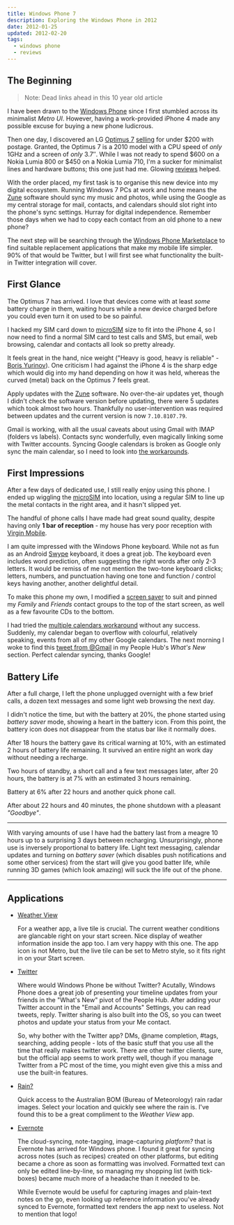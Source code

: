 ```yaml
---
title: Windows Phone 7
description: Exploring the Windows Phone in 2012
date: 2012-01-25
updated: 2012-02-20
tags:
  - windows phone
  - reviews
---
```

## The Beginning

> Note: Dead links ahead in this 10 year old article

I have been drawn to the [Windows Phone](http://www.microsoft.com/windowsphone/en-au/default.aspx "Windows Phone") since I first stumbled across its minimalist _Metro UI_. However, having a work-provided iPhone 4 made any possible excuse for buying a new phone ludicrous.

Then one day, I discovered an LG [Optimus 7](http://www.lg.com/au/mobile-phones/all-lg-phones/LG-bar-phones-Optimus-7.jsp "Official Optimus 7 Page") [selling](http://www.mobileciti.com.au/lg-optimus-7-e900-black "MobileCity Store") for under $200 with postage. Granted, the Optimus 7 is a 2010 model with a CPU speed of _only_ 1GHz and a screen of _only_ 3.7″. While I was not ready to spend $600 on a Nokia Lumia 800 or $450 on a Nokia Lumia 710, I'm a sucker for minimalist lines and hardware buttons; this one just had me. Glowing [reviews](http://www.cnet.com.au/lg-optimus-7-339306541.htm "Cnet Review of LG Optimus 7") helped.

With the order placed, my first task is to organise this new device into my digital ecosystem. Running Windows 7 PCs at work and home means the [Zune](http://www.zune.net/en-AU/products/software/download/default.htm "Download Zune Software") software should sync my music and photos, while using the Google as my central storage for mail, contacts, and calendars should slot right into the phone's sync settings. Hurray for digital independence. Remember those days when we had to copy each contact from an old phone to a new phone?

The next step will be searching through the [Windows Phone Marketplace](http://www.windowsphone.com/en-AU/marketplace "Windows Phone Marketplace") to find suitable replacement applications that make my mobile life simpler. 90% of that would be Twitter, but I will first see what functionality the built-in Twitter integration will cover.

## First Glance

The Optimus 7 has arrived. I love that devices come with at least _some_ battery charge in them, waiting hours while a new device charged before you could even turn it on used to be so painful.

I hacked my SIM card down to [microSIM](http://www.techradar.com/news/mobile-computing/tablets/how-to-make-your-own-ipad-or-iphone-4-micro-sim-681020 "How to make your own iPad or iPhone 4 micro SIM") size to fit into the iPhone 4, so I now need to find a normal SIM card to test calls and SMS, but email, web browsing, calendar and contacts all look so pretty already.

It feels great in the hand, nice weight ("Heavy is good, heavy is reliable" - [Boris Yurinov](en.wikiquote.org/wiki/Snatch_(film) "Wikiquote: Snatch (Film)")). One criticism I had against the iPhone 4 is the sharp edge which would dig into my hand depending on how it was held, whereas the curved (metal) back on the Optimus 7 feels great.

Apply updates with the [Zune](http://www.zune.net/en-AU/products/software/download/default.htm "Download Zune Software") software. No over-the-air updates yet, though I didn't check the software version before updating, there were 5 updates which took almost two hours. Thankfully no user-intervention was required between updates and the current version is now `7.10.8107.79`.

Gmail is working, with all the usual caveats about using Gmail with IMAP (folders vs labels). Contacts sync wonderfully, even magically linking some with Twitter accounts. Syncing Google calendars is broken as Google only sync the main calendar, so I need to look into [the workarounds](http://www.addictivetips.com/mobile/sync-multiple-google-calendars-with-windows-phone-7-mango/comment-page-1/ "Sync Multiple Google Calendars With Windows Phone 7 Mango").

## First Impressions

After a few days of dedicated use, I still really enjoy using this phone. I ended up wiggling the [microSIM](http://www.techradar.com/news/mobile-computing/tablets/how-to-make-your-own-ipad-or-iphone-4-micro-sim-681020 "How to make your own iPad or iPhone 4 micro SIM") into location, using a regular SIM to line up the metal contacts in the right area, and it hasn't slipped yet.

The handful of phone calls I have made had great sound quality, despite having only **1 bar of reception** - my house has very poor reception with [Virgin Mobile](http://virginmobile.com.au/ "Virgin Mobile").

I am quite impressed with the Windows Phone keyboard. While not as fun as an Android [Swype](http://swype.com "Swype | Type Fast, Swype Faster") keyboard, it does a great job. The keyboard even includes word prediction, often suggesting the right words after only 2-3 letters. It would be remiss of me not mention the two-tone keyboard clicks; letters, numbers, and punctuation having one tone and function / control keys having another, another delightful detail.

To make this phone my own, I modified a [screen saver](http://i.imgur.com/iIVQW.jpg "My Windows Phone 7 screen saver") to suit and pinned my _Family_ and _Friends_ contact groups to the top of the start screen, as well as a few favourite CDs to the bottom.

I had tried the [multiple calendars workaround](http://www.addictivetips.com/mobile/sync-multiple-google-calendars-with-windows-phone-7-mango/comment-page-1/ "Sync Multiple Google Calendars With Windows Phone 7 Mango") without any success. Suddenly, my calendar began to overflow with colourful, relatively speaking, events from all of my other Google calendars. The next morning I woke to find this [tweet from @Gmail](https://twitter.com/#!/gmail/status/162629874337579011 "Google Sync on Windows Phone (7.5+) now with multiple calendars and better search.") in my People Hub's _What's New_ section. Perfect calendar syncing, thanks Google!

## Battery Life

After a full charge, I left the phone unplugged overnight with a few brief calls, a dozen text messages and some light web browsing the next day.

I didn't notice the time, but with the battery at 20%, the phone started using _battery saver_ mode, showing a heart in the battery icon. From this point, the battery icon does not disappear from the status bar like it normally does.

After 18 hours the battery gave its critical warning at 10%, with an estimated 2 hours of battery life remaining. It survived an entire night an work day without needing a recharge.

Two hours of standby, a short call and a few text messages later, after 20 hours, the battery is at 7% with an estimated 3 hours remaining.

Battery at 6% after 22 hours and another quick phone call.

After about 22 hours and 40 minutes, the phone shutdown with a pleasant _"Goodbye"_.

---

With varying amounts of use I have had the battery last from a meagre 10 hours up to a surprising 3 days between recharging. Unsurprisingly, phone use is inversely proportional to battery life. Light text messaging, calendar updates and turning on _battery saver_ (which disables push notifications and some other services) from the start will give you good batter life, while running 3D games (which look amazing) will suck the life out of the phone.

---

## Applications

- [Weather View](http://www.windowsphone.com/en-AU/apps/6ee44eea-4b2a-e011-854c-00237de2db9e)

    For a weather app, a live tile is crucial. The current weather conditions are glancable right on your start screen. Nice display of weather information inside the app too. I am very happy with this one. The app icon is not Metro, but the live tile can be set to Metro style, so it fits right in on your Start screen.

-  [Twitter](http://www.windowsphone.com/en-AU/apps/0b792c7c-14dc-df11-a844-00237de2db9e)

    Where would Windows Phone be without Twitter? Acutally, Windows Phone does a great job of presenting your timeline updates from your friends in the "What's New" pivot of the People Hub. After adding your Twitter account in the "Email and Accounts" Settings, you can read tweets, reply. Twitter sharing is also built into the OS, so you can tweet photos and update your status from your Me contact.

    So, why bother with the Twitter app? DMs, @name completion, #tags, searching, adding people - lots of the basic stuff that you use all the time that really makes twitter work. There are other twitter clients, sure, but the official app seems to work pretty well, though if you manage Twitter from a PC most of the time, you might even give this a miss and use the built-in features.

-  [Rain?](http://www.windowsphone.com/en-AU/apps/ce0d024b-f230-e011-854c-00237de2db9e)

    Quick access to the Australian BOM (Bureau of Meteorology) rain radar images. Select your location and quickly see where the rain is. I've found this to be a great compliment to the _Weather View_ app.

-  [Evernote](http://www.windowsphone.com/en-AU/apps/db21927d-f292-e011-986b-78e7d1fa76f8)

    The cloud-syncing, note-tagging, image-capturing _platform?_ that is Evernote has arrived for Windows phone. I found it great for syncing across notes (such as recipes) created on other platforms, but editing became a chore as soon as formatting was involved. Formatted text can only be edited line-by-line, so managing my shopping list (with tick-boxes) became much more of a headache than it needed to be.

    While Evernote would be useful for capturing images and plain-text notes on the go, even looking up reference information you've already synced to Evernote, formatted text renders the app next to useless. Not to mention that logo!